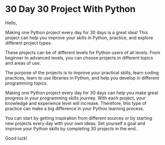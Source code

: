 # 30 Day 30 Project With Python
Hello,

Making one Python project every day for 30 days is a great idea! This project can help you improve your skills in Python, practice, and explore different project types.

These projects can be of different levels for Python users of all levels. From beginner to advanced levels, you can choose projects in different topics and areas of use.

The purpose of the projects is to improve your practical skills, learn coding practices, learn to use libraries in Python, and help you develop in different programming topics.

Making one Python project every day for 30 days can help you make great progress in your programming skills journey. With each project, your knowledge and experience level will increase. Therefore, this type of practice can make a big difference in your Python learning process.

You can start by getting inspiration from different sources or by starting new projects every day with your own ideas. Set yourself a goal and improve your Python skills by completing 30 projects in the end.

Good luck!
